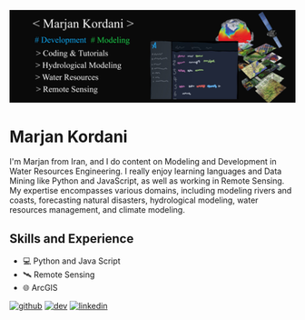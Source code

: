 ![Development and Modeling](https://github.com/marjankordani/marjankordani/blob/main/freeCodeCamp.jpg)

# Marjan Kordani

I'm Marjan from Iran, and I do content on Modeling and Development in Water Resources Engineering. I really enjoy learning languages and Data Mining like Python and JavaScript, as well as working in Remote Sensing. My expertise encompasses various domains, including modeling rivers and coasts, forecasting natural disasters, hydrological modeling, water resources management, and climate modeling.

## Skills and Experience
* 💻 Python and Java Script
* 🛰️ Remote Sensing
* 🌐 ArcGIS



[<img src='https://cdn.jsdelivr.net/npm/simple-icons@3.0.1/icons/github.svg' alt='github' height='40'>](https://github.com/marjankordani)  [<img src='https://cdn.jsdelivr.net/npm/simple-icons@3.0.1/icons/dev-dot-to.svg' alt='dev' height='40'>](https://dev.to/marjankordani)  [<img src='https://cdn.jsdelivr.net/npm/simple-icons@3.0.1/icons/linkedin.svg' alt='linkedin' height='40'>](https://www.linkedin.com/in/www.linkedin.com/in/marjan-kordani/)  








